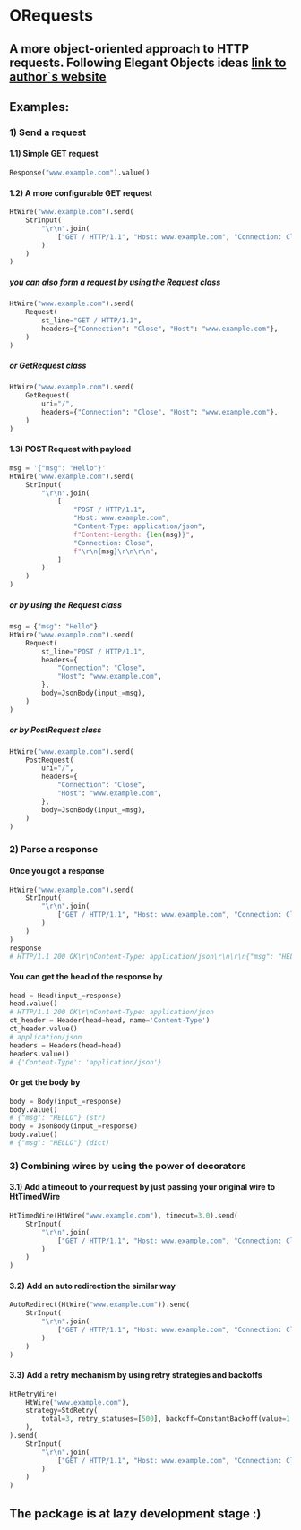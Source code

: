 # ORequests
## A more object-oriented approach to HTTP requests. Following Elegant Objects ideas [link to author`s website](https://www.yegor256.com/)


## Examples:
### 1) Send a request
#### 1.1) Simple GET request
```python
Response("www.example.com").value()
```
#### 1.2) A more configurable GET request
```python
HtWire("www.example.com").send(
    StrInput(
        "\r\n".join(
            ["GET / HTTP/1.1", "Host: www.example.com", "Connection: Close\r\n\r\n"]
        )
    )
)
```
##### you can also form a request by using the Request class
```python
HtWire("www.example.com").send(
    Request(
        st_line="GET / HTTP/1.1",
        headers={"Connection": "Close", "Host": "www.example.com"},
    )
)
```
##### or GetRequest class
```python
HtWire("www.example.com").send(
    GetRequest(
        uri="/",
        headers={"Connection": "Close", "Host": "www.example.com"},
    )
)
```
#### 1.3) POST Request with payload
```python
msg = '{"msg": "Hello"}'
HtWire("www.example.com").send(
    StrInput(
        "\r\n".join(
            [
                "POST / HTTP/1.1",
                "Host: www.example.com",
                "Content-Type: application/json",
                f"Content-Length: {len(msg)}",
                "Connection: Close",
                f"\r\n{msg}\r\n\r\n",
            ]
        )
    )
)
```
##### or by using the Request class
```python
msg = {"msg": "Hello"}
HtWire("www.example.com").send(
    Request(
        st_line="POST / HTTP/1.1",
        headers={
            "Connection": "Close",
            "Host": "www.example.com",
        },
        body=JsonBody(input_=msg),
    )
)
```
##### or by PostRequest class
```python
HtWire("www.example.com").send(
    PostRequest(
        uri="/",
        headers={
            "Connection": "Close",
            "Host": "www.example.com",
        },
        body=JsonBody(input_=msg),
    )
)
```
### 2) Parse a response
#### Once you got a response
```python
HtWire("www.example.com").send(
    StrInput(
        "\r\n".join(
            ["GET / HTTP/1.1", "Host: www.example.com", "Connection: Close\r\n\r\n"]
        )
    )
)
response
# HTTP/1.1 200 OK\r\nContent-Type: application/json\r\n\r\n{"msg": "HELLO"}
```
#### You can get the head of the response by
```python
head = Head(input_=response)
head.value()
# HTTP/1.1 200 OK\r\nContent-Type: application/json
ct_header = Header(head=head, name='Content-Type')
ct_header.value()
# application/json
headers = Headers(head=head)
headers.value()
# {'Content-Type': 'application/json'}
```
#### Or get the body by
```python
body = Body(input_=response)
body.value()
# {"msg": "HELLO"} (str)
body = JsonBody(input_=response)
body.value()
# {"msg": "HELLO"} (dict)
```
### 3) Combining wires by using the power of decorators
#### 3.1) Add a timeout to your request by just passing your original wire to HtTimedWire
```python
HtTimedWire(HtWire("www.example.com"), timeout=3.0).send(
    StrInput(
        "\r\n".join(
            ["GET / HTTP/1.1", "Host: www.example.com", "Connection: Close\r\n\r\n"]
        )
    )
)
```
#### 3.2) Add an auto redirection the similar way
```python
AutoRedirect(HtWire("www.example.com")).send(
    StrInput(
        "\r\n".join(
            ["GET / HTTP/1.1", "Host: www.example.com", "Connection: Close\r\n\r\n"]
        )
    )
)
```
#### 3.3) Add a retry mechanism by using retry strategies and backoffs
```python
HtRetryWire(
    HtWire("www.example.com"),
    strategy=StdRetry(
        total=3, retry_statuses=[500], backoff=ConstantBackoff(value=1.0)
    ),
).send(
    StrInput(
        "\r\n".join(
            ["GET / HTTP/1.1", "Host: www.example.com", "Connection: Close\r\n\r\n"]
        )
    )
)
```


## The package is at lazy development stage :)